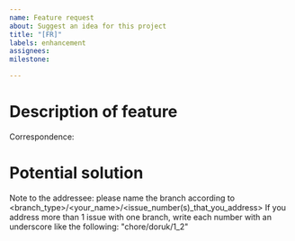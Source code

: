 ```yaml
---
name: Feature request
about: Suggest an idea for this project
title: "[FR]"
labels: enhancement
assignees:
milestone:

---
```

<!-- Welcome to a feature request issue. Please read this before creating the issue if this is your first time!!! -->

<!--As the issue creator, you have some responsibilities.
    Fulfillng these responsibilities will make everyone's life easier and will also make the work easier to follow
    There are some things that you HAVE TO do so that proper person sees the issue and the issue is resolved quickly.
    1- Title: Create a concise title that summarizes the core of your request. DO NOT REMOVE [FR] TAG!!!
    2- Labels: Label the issue properly. Select the label according to which part of the pipeline it would go.
    3- Assignee(s): Assign the issue to people that SHOULD address the issue according to the responsibilities.
        Also tag the people in the correspondence section.
    4- Milestone: For which milestone do you want this task done?
    -->

# Description of feature
<!-- Describe the feature here and provide some context. What should it do? -->

Correspondence: <!-- Tag the person who needs to address the issue -->

# Potential solution
<!-- Can you think of ways to implement this? -->


Note to the addressee: please name the branch according to <branch_type>/<your_name>/<issue_number(s)_that_you_address>
If you address more than 1 issue with one branch, write each number with an underscore like the following: "chore/doruk/1_2"

